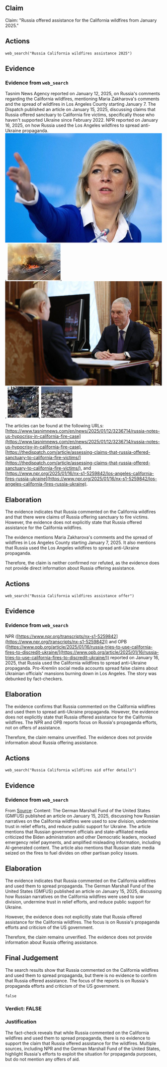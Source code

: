 ## Claim
Claim: "Russia offered assistance for the California wildfires from January 2025."

## Actions
```
web_search("Russia California wildfires assistance 2025")
```

## Evidence
### Evidence from `web_search`
Tasnim News Agency reported on January 12, 2025, on Russia's comments regarding the California wildfires, mentioning Maria Zakharova's comments and the spread of wildfires in Los Angeles County starting January 7. The Dispatch published an article on January 15, 2025, discussing claims that Russia offered sanctuary to California fire victims, specifically those who haven't supported Ukraine since February 2022. NPR reported on January 16, 2025, on how Russia used the Los Angeles wildfires to spread anti-Ukraine propaganda. ![image 4830](media/2025-08-23_13-03-1755954217-459667.jpg), ![image 4831](media/2025-08-23_13-03-1755954217-727789.jpg), ![image 4838](media/2025-08-23_13-03-1755954224-138191.jpg), ![image 4849](media/2025-08-23_13-04-1755954245-538762.jpg), ![image 4853](media/2025-08-23_13-04-1755954253-415153.jpg)

The articles can be found at the following URLs: [https://www.tasnimnews.com/en/news/2025/01/12/3236714/russia-notes-us-hypocrisy-in-california-fire-case](https://www.tasnimnews.com/en/news/2025/01/12/3236714/russia-notes-us-hypocrisy-in-california-fire-case), [https://thedispatch.com/article/assessing-claims-that-russia-offered-sanctuary-to-california-fire-victims/](https://thedispatch.com/article/assessing-claims-that-russia-offered-sanctuary-to-california-fire-victims/), and [https://www.npr.org/2025/01/16/nx-s1-5259842/los-angeles-california-fires-russia-ukraine](https://www.npr.org/2025/01/16/nx-s1-5259842/los-angeles-california-fires-russia-ukraine).


## Elaboration
The evidence indicates that Russia commented on the California wildfires and that there were claims of Russia offering sanctuary to fire victims. However, the evidence does not explicitly state that Russia offered assistance for the California wildfires.

The evidence mentions Maria Zakharova's comments and the spread of wildfires in Los Angeles County starting January 7, 2025. It also mentions that Russia used the Los Angeles wildfires to spread anti-Ukraine propaganda.

Therefore, the claim is neither confirmed nor refuted, as the evidence does not provide direct information about Russia offering assistance.


## Actions
```
web_search("Russia California wildfires assistance offer")
```

## Evidence
### Evidence from `web_search`
NPR ([https://www.npr.org/transcripts/nx-s1-5259842](https://www.npr.org/transcripts/nx-s1-5259842)) and OPB ([https://www.opb.org/article/2025/01/16/russia-tries-to-use-california-fires-to-discredit-ukraine/](https://www.opb.org/article/2025/01/16/russia-tries-to-use-california-fires-to-discredit-ukraine/)) reported on January 16, 2025, that Russia used the California wildfires to spread anti-Ukraine propaganda. Pro-Kremlin social media accounts spread false claims about Ukrainian officials' mansions burning down in Los Angeles. The story was debunked by fact-checkers.


## Elaboration
The evidence confirms that Russia commented on the California wildfires and used them to spread anti-Ukraine propaganda. However, the evidence does not explicitly state that Russia offered assistance for the California wildfires. The NPR and OPB reports focus on Russia's propaganda efforts, not on offers of assistance.

Therefore, the claim remains unverified. The evidence does not provide information about Russia offering assistance.


## Actions
```
web_search("Russia California wildfires aid offer details")
```

## Evidence
### Evidence from `web_search`
From [Source](https://www.gmfus.org/news/inflaming-divides-russian-narratives-california-wildfires): 
Content: The German Marshall Fund of the United States (GMFUS) published an article on January 15, 2025, discussing how Russian narratives on the California wildfires were used to sow division, undermine trust in relief efforts, and reduce public support for Ukraine. The article mentions that Russian government officials and state-affiliated media criticized the Biden administration and other Democratic leaders, mocked emergency relief payments, and amplified misleading information, including AI-generated content. The article also mentions that Russian state media seized on the fires to fuel divides on other partisan policy issues.


## Elaboration
The evidence indicates that Russia commented on the California wildfires and used them to spread propaganda. The German Marshall Fund of the United States (GMFUS) published an article on January 15, 2025, discussing how Russian narratives on the California wildfires were used to sow division, undermine trust in relief efforts, and reduce public support for Ukraine.

However, the evidence does not explicitly state that Russia offered assistance for the California wildfires. The focus is on Russia's propaganda efforts and criticism of the US government.

Therefore, the claim remains unverified. The evidence does not provide information about Russia offering assistance.


## Final Judgement
The search results show that Russia commented on the California wildfires and used them to spread propaganda, but there is no evidence to confirm that Russia offered assistance. The focus of the reports is on Russia's propaganda efforts and criticism of the US government.

`false`


### Verdict: FALSE

### Justification
The fact-check reveals that while Russia commented on the California wildfires and used them to spread propaganda, there is no evidence to support the claim that Russia offered assistance for the wildfires. Multiple sources, including NPR and the German Marshall Fund of the United States, highlight Russia's efforts to exploit the situation for propaganda purposes, but do not mention any offers of aid.
